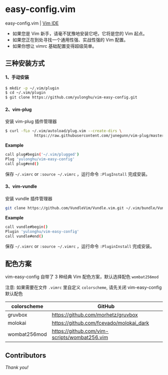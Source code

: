 # easy-config.vim

easy-config.vim | [Vim IDE](https://github.com/yulonghu/vim-easy-config/blob/master/README_IDE.md) 

* 如果您是 Vim 新手，请毫不犹豫地安装它吧，它将是您的 Vim 起点。
* 如果您正在到处寻找一个通用性强、实战性强的 Vim 配置。
* 如果你想让 vimrc 基础配置变得超级简单。

## 三种安装方式

#### 1、手动安装

```bash
$ mkdir -p ~/.vim/plugin
$ cd ~/.vim/plugin
$ git clone https://github.com/yulonghu/vim-easy-config.git
```

#### 2、vim-plug

安装 vim-plug 插件管理器

```bash
$ curl -fLo ~/.vim/autoload/plug.vim --create-dirs \ 
             https://raw.githubusercontent.com/junegunn/vim-plug/master/plug.vim
```

**Example**

```bash
call plug#begin('~/.vim/plugged')
Plug 'yulonghu/vim-easy-config'
call plug#end()
```

保存 `~/.vimrc` or `:source ~/.vimrc` ，运行命令 `:PlugInstall` 完成安装。

#### 3、vim-vundle

安装 vundle 插件管理器

```bash
git clone https://github.com/VundleVim/Vundle.vim.git ~/.vim/bundle/Vundle.vim
```

**Example**

```bash
call vundle#begin()
Plugin 'yulonghu/vim-easy-config'
call vundle#end()
```
保存 `~/.vimrc` or `:source ~/.vimrc` ，运行命令 `:PluginInstall` 完成安装。

## 配色方案

vim-easy-config 自带了 3 种经典 Vim 配色方案，默认选择配色 `wombat256mod`

注意: 如果需要在文件 `.vimrc` 里自定义 `colorscheme`, 请先关闭 vim-easy-config 默认配色

| colorscheme | GitHub |
| --- | --- | 
| gruvbox  | https://github.com/morhetz/gruvbox  |
| molokai  | https://github.com/fcevado/molokai_dark  |
| wombat256mod  | https://github.com/vim-scripts/wombat256.vim  |

## Contributors

*Thank you!*
